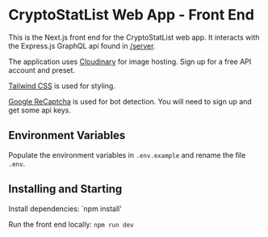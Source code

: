 # CryptoStatList Web App - Front End

This is the Next.js front end for the CryptoStatList web app. It interacts with the Express.js GraphQL api found in [/server](../server/).

The application uses [Cloudinary](https://cloudinary.com/) for image hosting. Sign up for a free API account and preset.

[Tailwind CSS](https://tailwindcss.com/) is used for styling.

[Google ReCaptcha](https://www.google.com/recaptcha/about/) is used for bot detection. You will need to sign up and get some api keys.

## Environment Variables

Populate the environment variables in `.env.example` and rename the file `.env`.

## Installing and Starting

Install dependencies:
`npm install'

Run the front end locally:
`npm run dev`
